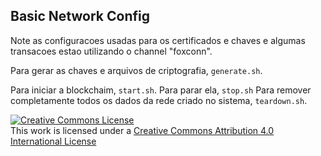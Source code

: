 ## Basic Network Config

Note as configuracoes usadas para os certificados e chaves e
algumas transacoes estao utilizando o channel "foxconn".

Para gerar as chaves e arquivos de criptografia, ``generate.sh``.

Para iniciar a blockchaim, ``start.sh``.
Para parar ela, ``stop.sh``
Para remover completamente todos os dados da rede criado no sistema,
``teardown.sh``.

<a rel="license" href="http://creativecommons.org/licenses/by/4.0/"><img alt="Creative Commons License" style="border-width:0" src="https://i.creativecommons.org/l/by/4.0/88x31.png" /></a><br />This work is licensed under a <a rel="license" href="http://creativecommons.org/licenses/by/4.0/">Creative Commons Attribution 4.0 International License</a>
